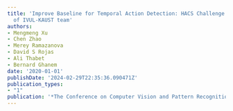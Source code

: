 ```yaml
---
title: 'Improve Baseline for Temporal Action Detection: HACS Challenge 2020 Solution
  of IVUL-KAUST team'
authors:
- Mengmeng Xu
- Chen Zhao
- Merey Ramazanova
- David S Rojas
- Ali Thabet
- Bernard Ghanem
date: '2020-01-01'
publishDate: '2024-02-29T22:35:36.090471Z'
publication_types:
- "1"
publication: '*The Conference on Computer Vision and Pattern Recognition (CVPR) Workshops*'
---
```

